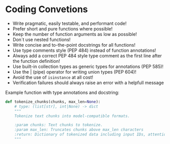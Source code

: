 # Coding Convetions

- Write pragmatic, easily testable, and performant code!
- Prefer short and pure functions where possible!
- Keep the number of function arguments as low as possible!
- Don´t use nested functions!
- Write concise and to-the-point docstrings for all functions!
- Use type comments style (PEP 484) instead of function annotations!
- Always add a correct PEP 484 style type comment as the first line after the function definition!
- Use built-in collection types as generic types for annotations (PEP 585)!
- Use the | (pipe) operator for writing union types (PEP 604)!
- Avoid the use of `isinstance` at all cost!
- Verification failures should always raise an error with a helpfull message

Example function with type annotations and docstring:

```python
def tokenize_chunks(chunks, max_len=None):
    # type: (list[str], int|None) -> dict
    """
    Tokenize text chunks into model-compatible formats.

    :param chunks: Text chunks to tokenize.
    :param max_len: Truncates chunks above max_len characters
    :return: Dictionary of tokenized data including input IDs, attention masks, and type IDs.
    """
```
